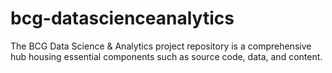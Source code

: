 # bcg-datascienceanalytics
The BCG Data Science &amp; Analytics project repository is a comprehensive hub housing essential components such as source code, data, and content.

